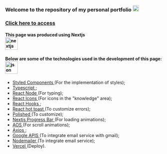 ### Welcome to the repository of my personal portfolio <img src="https://images.emojiterra.com/google/android-11/512px/1f49c.png" alt="coração roxo" width="20" height="20"/>

### <a href="https://portfoliopessoal-emilyjuly.vercel.app" target="_blank">Click here to access</a>

#### This page was produced using Nextjs <br> <img src="https://cdn.aglty.io/bwql7jyk/Attachments/NewItems/image_20211214122557_0.png" alt="nextjs" width="40" height="40"/>

#### Below are some of the technologies used in the development of this page: <br> <img src="https://cdn-icons-png.flaticon.com/512/136/136525.png" alt="json" width="40" height="40"/> <br>
- <a href="https://styled-components.com">Styled Components </a>(For the implementation of styles); 
- <a href="https://www.typescriptlang.org">Typescript </a>;
- <a href="https://reactnative.dev/docs/react-node">React Node </a>(For typing);
- <a href="https://react-icons.github.io/react-icons/">React Icons </a>(For icons in the "knowledge" area);
- <a href="https://pt-br.reactjs.org/docs/hooks-state.html">React Hooks </a>; 
- <a href="https://react-hot-toast.com">React hot toast </a>(To customize errors);
- <a href="https://polished.js.org">Polished </a>(To customize);
- <a href="https://www.npmjs.com/package/nextjs-progressbar">Nextjs Progress Bar </a>(For loading animations);
- <a href="https://michalsnik.github.io/aos/">AOS </a>(For scroll animations);
- <a href="https://axios-http.com/ptbr/docs/intro">Axios </a>;
- <a href="https://cloud.google.com/apis?utm_source=google&utm_medium=cpc&utm_campaign=latam-BR-all-pt-dr-SKWS-all-all-trial-p-dr-1011454-LUAC0015755&utm_content=text-ad-none-any-DEV_c-CRE_534667502763-ADGP_Hybrid%20%7C%20SKWS%20-%20PHR%20%7C%20Txt%20~%20API-Management_General-KWID_43700065166693636-kwd-152051905&utm_term=KW_api-ST_API&gclid=CjwKCAjw6MKXBhA5EiwANWLODDVbfFDCH1JeDaJt2x8w5aO2RXjHym67IiYb3A2Su0eYw_FtV8inJxoCuw0QAvD_BwE&gclsrc=aw.ds">Google APIS </a>(To integrate email service with gmail);
- <a href="https://nodemailer.com/about/">Nodemailer </a>(To integrate email service);
- <a href="https://vercel.com/dashboard">Vercel </a>(Deploy).

